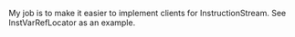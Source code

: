 My job is to make it easier to implement clients for InstructionStream. See InstVarRefLocatoras an example. 
